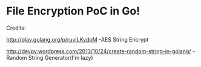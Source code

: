 <h1>File Encryption PoC in Go!</h1>
Credits:

http://play.golang.org/p/ruvILKydpM -AES String Encrypt

http://devpy.wordpress.com/2013/10/24/create-random-string-in-golang/ -Random String Generator(I'm lazy)


